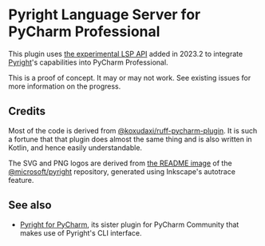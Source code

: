 <!-- Plugin description -->
# Pyright Language Server for PyCharm Professional

This plugin uses [the experimental LSP API][1] added in 2023.2
to integrate [Pyright][2]'s capabilities into PyCharm Professional.


  [1]: https://plugins.jetbrains.com/docs/intellij/language-server-protocol.html
  [2]: https://github.com/microsoft/pyright
<!-- Plugin description end -->

This is a proof of concept. It may or may not work.
See existing issues for more information on the progress.


## Credits

Most of the code is derived from [@koxudaxi/ruff-pycharm-plugin][3].
It is such a fortune that that plugin does almost the same thing
and is also written in Kotlin, and hence easily understandable.

The SVG and PNG logos are derived from [the README image][4]
of the [@microsoft/pyright][2] repository,
generated using Inkscape's autotrace feature.


## See also

* [Pyright for PyCharm][5], its sister plugin for PyCharm Community
  that makes use of Pyright's CLI interface.


  [3]: https://github.com/koxudaxi/ruff-pycharm-plugin
  [4]: https://github.com/microsoft/pyright/blob/main/docs/img/PyrightLarge.png
  [5]: https://github.com/InSyncWithFoo/pyright-plugin
